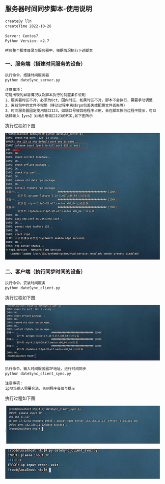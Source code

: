 ## 服务器时间同步脚本-使用说明

```
createBy lln
createTime 2022-10-28

Server: Centos7 
Python Version: >2.7
```

```
拷贝整个脚本目录至服务器中，根据情况执行下述脚本
```

### 一、服务端（搭建时间服务的设备）

```
执行命令，搭建时间服务器
python dateSync_server.py
```

```
注意事项：
可能出现的异常情况以及脚本执行的前置条件说明
1、服务器时区不对，必须为Oct、国内时区，如果时区不对，脚本不会执行、需要手动调整
2、离线包中的文件不完整（移动过程中离线rpm包丢失或配置文件丢失等）
3、时间服务器固定使用端口123，如端口号被其他程序占用，会在脚本执行过程中提示，可以选择输入【yes】关闭占用端口123的PID,如下图所示
```

执行过程如下图

![](./1.png)

### 二、客户端（执行同步时间的设备）

```
执行命令，安装时间服务
python dateSync_client.py
```

执行过程如下图

![](./2.png)

```
执行命令，输入时间服务器IP地址，进行时间同步
python dateSync_client_sync.py
```

```
注意事项：
ip地址输入需要合法，否则程序会给与提示
```

执行过程如下图

![](./3.png)

![](./4.png)